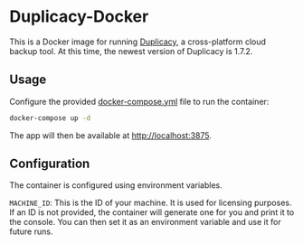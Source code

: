 # Duplicacy-Docker

This is a Docker image for running [Duplicacy](https://duplicacy.com/), a cross-platform cloud backup tool. At this time, the newest version of Duplicacy is 1.7.2.

## Usage
Configure the provided [docker-compose.yml](./docker-compose.yml) file to run the container:

```bash
docker-compose up -d
```

The app will then be available at [http://localhost:3875](http://localhost:3875).

## Configuration
The container is configured using environment variables.

`MACHINE_ID`: This is the ID of your machine. It is used for licensing purposes. If an ID is not provided, the container will generate one for you and print it to the console. You can then set it as an environment variable and use it for future runs.
